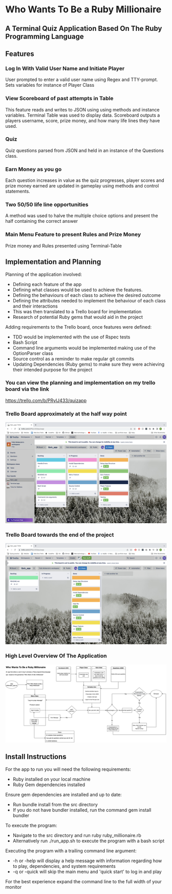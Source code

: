 # Who Wants To Be a Ruby Millionaire
## A Terminal Quiz Application Based On The Ruby Programming Language


## Features

### Log In With Valid User Name and Initiate Player 
User prompted to enter a valid user name using Regex and TTY-prompt. Sets variables for instance of Player Class

### View Scoreboard of past attempts in Table
This feature reads and writes to JSON using using methods and instance variables. 
Terminal Table was used to display data. Scoreboard outputs a players username, score, prize money, and how many life lines they have used.

### Quiz 
Quiz questions parsed from JSON and held in an instance of the Questions class. 

### Earn Money as you go 
Each question increases in value as the quiz progresses, player scores and prize money earned are updated in gameplay using methods and control statements.

### Two 50/50 life line opportunities 
A method was used to halve the multiple choice options and present the half containing the correct answer

### Main Menu Feature to present Rules and Prize Money
Prize money and Rules presented using Terminal-Table 

## Implementation and Planning

Planning of the application involved:
- Defining each feature of the app 
- Defining what classes would be used to achieve the features. 
- Defining the behaviours of each class to achieve the desired outcome
- Defining the attributes needed to implement the behaviour of each class and their interactions
- This was then translated to a Trello board for implementation
- Research of potential Ruby gems that would aid in the project

Adding requirements to the Trello board, once features were defined:
- TDD would be implemented with the use of Rspec tests
- Bash Script 
- Command line arguments would be implemented making use of the OptionParser class 
- Source control as a reminder to make regular git commits 
- Updating Dependencies (Ruby gems) to make sure they were achieving their intended purpose for the project

### You can view the planning and implementation on my trello board via the link 
https://trello.com/b/PRylJ433/quizapp

### Trello Board approximately at the half way point
![Trello1](./docs/trello1.png)

### Trello Board towards the end of the project
![Trello2](./docs/trello2.png)

### High Level Overview Of The Application
![FlowChart](./docs/quiz.png)

## Install Instructions 
For the app to run you will need the following requirements:
 - Ruby installed on your local machine
 - Ruby Gem dependencies installed

 Ensure gem dependencies are installed and up to date:
- Run bundle install from the src directory 
- If you do not have bundler installed, run the command gem install bundler 

To execute the program: 
- Navigate to the src directory and run ruby ruby_millionaire.rb 
- Alternatively run ./run_app.sh to execute the program  with a bash script 

Executing the program with a trailing command line argument:
- -h or -help will display a help message with information regarding how to play, dependencies, and system requirements
- -q or -quick will skip the main menu and 'quick start' to log in and play

For the best experience expand the command line to the full width of your monitor
